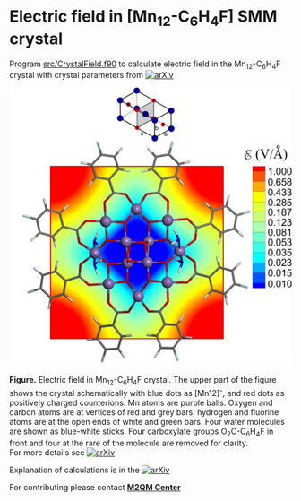 # Electric field in [Mn<sub>12</sub>-C<sub>6</sub>H<sub>4</sub>F] SMM crystal

Program [src/CrystalField.f90](src/) to calculate electric field in the Mn<sub>12</sub>-C<sub>6</sub>H<sub>4</sub>F crystal with crystal parameters from  [![arXiv](https://img.shields.io/badge/Inorg._Chem.-56,_10706_(2017)-9cf)](https://doi.org/10.1021/acs.inorgchem.7b01676) 

![GitHub Logo](E_field_2_log_31.jpg)

**Figure.** Electric field in Mn<sub>12</sub>-C<sub>6</sub>H<sub>4</sub>F crystal. The upper part of the figure shows the crystal schematically with blue dots as [Mn12]<sup>-</sup>, and red dots as positively charged counterions. Mn atoms are purple balls. Oxygen and carbon atoms are at vertices of red and grey bars, hydrogen and fluorine atoms are at the open ends of white and green bars. Four water molecules are shown as blue-white sticks. Four carboxylate groups O<sub>2</sub>C-C<sub>6</sub>H<sub>4</sub>F in front and four at the rare of the molecule are removed for clarity.   
For more details see  [![arXiv](https://img.shields.io/badge/ChemRxiv-2022_m5fgw-blue)](https://doi.org/10.26434/chemrxiv-2022-m5fgw)

Explanation of calculations is in the [![arXiv](https://img.shields.io/badge/E_field_crystal-.pdf-red)](E_field_crystal.pdf)

For contributing please contact [**M2QM Center**](https://efrc.ufl.edu/) 
